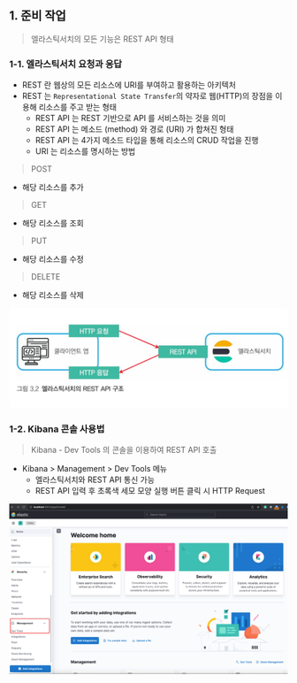 ## 1. 준비 작업

> 엘라스틱서치의 모든 기능은 REST API 형태

### 1-1. 엘라스틱서치 요청과 응답

- REST 란 웹상의 모든 리소스에 URI를 부여하고 활용하는 아키텍처
- REST 는 `Representational State Transfer`의 약자로 웹(HTTP)의 장점을 이용해 리소스를 주고 받는 형태
  - REST API 는 REST 기반으로 API 를 서비스하는 것을 의미
  - REST API 는 메소드 (method) 와 경로 (URI) 가 합쳐진 형태
  - REST API 는 4가지 메소드 타입을 통해 리소스의 CRUD 작업을 진행
  - URI 는 리소스를 명시하는 방법

> POST

- 해당 리소스를 추가

> GET

- 해당 리소스를 조회

> PUT

- 해당 리소스를 수정

> DELETE

- 해당 리소스를 삭제

![img.png](https://github.com/jjunhoo/TIL/blob/43ce87ee7aed212c5414af7ca2d9589d1b0a565b/elastic-stack/image/img24.png)

### 1-2. Kibana 콘솔 사용법

> Kibana - Dev Tools 의 콘솔을 이용하여 REST API 호출

- Kibana > Management > Dev Tools 메뉴
  - 엘라스틱서치와 REST API 통신 가능
  - REST API 입력 후 초록색 세모 모양 실행 버튼 클릭 시 HTTP Request

![img.png](https://github.com/jjunhoo/TIL/blob/43ce87ee7aed212c5414af7ca2d9589d1b0a565b/elastic-stack/image/img25.png)
